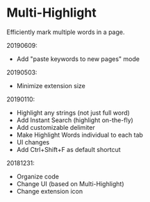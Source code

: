 # Multi-Highlight

Efficiently mark multiple words in a page.

20190609:
- Add "paste keywords to new pages" mode

20190503:
- Minimize extension size

20190110:
- Highlight any strings (not just full word)
- Add Instant Search (highlight on-the-fly)
- Add customizable delimiter
- Make Highlight Words individual to each tab
- UI changes
- Add Ctrl+Shift+F as default shortcut

20181231:
- Organize code
- Change UI (based on Multi-Highlight)
- Change extension icon
